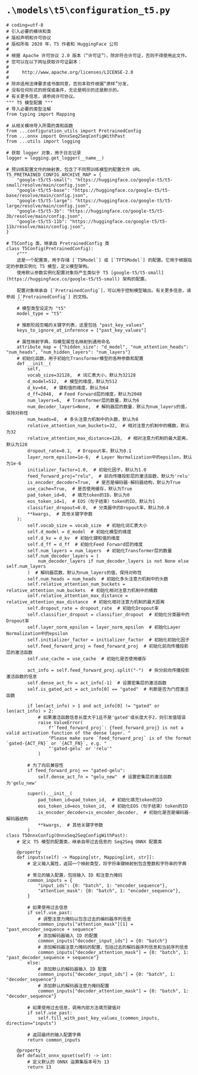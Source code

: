 # `.\models\t5\configuration_t5.py`

```
# coding=utf-8
# 引入必要的模块和类
# 版权声明和许可协议
# 版权所有 2020 年，T5 作者和 HuggingFace 公司
#
# 根据 Apache 许可协议 2.0 版本（“许可证”），除非符合许可证，否则不得使用此文件。
# 您可以在以下网址获取许可证副本：
#
#     http://www.apache.org/licenses/LICENSE-2.0
#
# 除非适用法律要求或书面同意，否则本软件根据“原样”分发，
# 没有任何形式的担保或条件，无论是明示的还是默示的。
# 有关更多信息，请参阅许可协议。
""" T5 模型配置 """
# 导入必要的类型注解
from typing import Mapping

# 从相关模块导入所需的类和函数
from ...configuration_utils import PretrainedConfig
from ...onnx import OnnxSeq2SeqConfigWithPast
from ...utils import logging

# 获取 logger 对象，用于日志记录
logger = logging.get_logger(__name__)

# 预训练配置文件的映射表，包含了不同预训练模型的配置文件 URL
T5_PRETRAINED_CONFIG_ARCHIVE_MAP = {
    "google-t5/t5-small": "https://huggingface.co/google-t5/t5-small/resolve/main/config.json",
    "google-t5/t5-base": "https://huggingface.co/google-t5/t5-base/resolve/main/config.json",
    "google-t5/t5-large": "https://huggingface.co/google-t5/t5-large/resolve/main/config.json",
    "google-t5/t5-3b": "https://huggingface.co/google-t5/t5-3b/resolve/main/config.json",
    "google-t5/t5-11b": "https://huggingface.co/google-t5/t5-11b/resolve/main/config.json",
}

# T5Config 类，继承自 PretrainedConfig 类
class T5Config(PretrainedConfig):
    r"""
    这是一个配置类，用于存储 [`T5Model`] 或 [`TFT5Model`] 的配置。它用于根据指定的参数实例化 T5 模型，定义模型架构。
    使用默认参数实例化配置对象将产生类似于 T5 [google-t5/t5-small](https://huggingface.co/google-t5/t5-small) 架构的配置。

    配置对象继承自 [`PretrainedConfig`]，可以用于控制模型输出。有关更多信息，请参阅 [`PretrainedConfig`] 的文档。
    ```
    # 模型类型设定为 "t5"
    model_type = "t5"
    
    # 推断阶段忽略的关键字列表，这里包括 "past_key_values"
    keys_to_ignore_at_inference = ["past_key_values"]
    
    # 属性映射字典，将模型属性名映射到通用命名
    attribute_map = {"hidden_size": "d_model", "num_attention_heads": "num_heads", "num_hidden_layers": "num_layers"}
    # 初始化函数，用于初始化Transformer模型的各种参数和配置
    def __init__(
        self,
        vocab_size=32128,  # 词汇表大小，默认为32128
        d_model=512,  # 模型的维度，默认为512
        d_kv=64,  # 键和值的维度，默认为64
        d_ff=2048,  # Feed Forward层的维度，默认为2048
        num_layers=6,  # Transformer层的数量，默认为6
        num_decoder_layers=None,  # 解码器层的数量，默认为num_layers的值，保持对称性
        num_heads=8,  # 多头注意力机制中的头数，默认为8
        relative_attention_num_buckets=32,  # 相对注意力机制中的桶数，默认为32
        relative_attention_max_distance=128,  # 相对注意力机制的最大距离，默认为128
        dropout_rate=0.1,  # Dropout率，默认为0.1
        layer_norm_epsilon=1e-6,  # Layer Normalization中的epsilon，默认为1e-6
        initializer_factor=1.0,  # 初始化因子，默认为1.0
        feed_forward_proj="relu",  # 前向传播投影层的激活函数，默认为'relu'
        is_encoder_decoder=True,  # 是否是编码器-解码器结构，默认为True
        use_cache=True,  # 是否使用缓存，默认为True
        pad_token_id=0,  # 填充token的ID，默认为0
        eos_token_id=1,  # EOS（句子结束）token的ID，默认为1
        classifier_dropout=0.0,  # 分类器中的Dropout率，默认为0.0
        **kwargs,  # 其他关键字参数
    ):
        self.vocab_size = vocab_size  # 初始化词汇表大小
        self.d_model = d_model  # 初始化模型的维度
        self.d_kv = d_kv  # 初始化键和值的维度
        self.d_ff = d_ff  # 初始化Feed Forward层的维度
        self.num_layers = num_layers  # 初始化Transformer层的数量
        self.num_decoder_layers = (
            num_decoder_layers if num_decoder_layers is not None else self.num_layers
        )  # 解码器层数，默认为num_layers的值，保持对称性
        self.num_heads = num_heads  # 初始化多头注意力机制中的头数
        self.relative_attention_num_buckets = relative_attention_num_buckets  # 初始化相对注意力机制中的桶数
        self.relative_attention_max_distance = relative_attention_max_distance  # 初始化相对注意力机制的最大距离
        self.dropout_rate = dropout_rate  # 初始化Dropout率
        self.classifier_dropout = classifier_dropout  # 初始化分类器中的Dropout率
        self.layer_norm_epsilon = layer_norm_epsilon  # 初始化Layer Normalization中的epsilon
        self.initializer_factor = initializer_factor  # 初始化初始化因子
        self.feed_forward_proj = feed_forward_proj  # 初始化前向传播投影层的激活函数
        self.use_cache = use_cache  # 初始化是否使用缓存

        act_info = self.feed_forward_proj.split("-")  # 拆分前向传播投影激活函数的信息
        self.dense_act_fn = act_info[-1]  # 设置密集层的激活函数
        self.is_gated_act = act_info[0] == "gated"  # 判断是否为门控激活函数

        if len(act_info) > 1 and act_info[0] != "gated" or len(act_info) > 2:
            # 如果激活函数信息长度大于1且不是'gated'或长度大于2，则引发值错误
            raise ValueError(
                f"`feed_forward_proj`: {feed_forward_proj} is not a valid activation function of the dense layer. "
                "Please make sure `feed_forward_proj` is of the format `gated-{ACT_FN}` or `{ACT_FN}`, e.g. "
                "'gated-gelu' or 'relu'"
            )

        # 为了向后兼容性
        if feed_forward_proj == "gated-gelu":
            self.dense_act_fn = "gelu_new"  # 设置密集层的激活函数为'gelu_new'

        super().__init__(
            pad_token_id=pad_token_id,  # 初始化填充token的ID
            eos_token_id=eos_token_id,  # 初始化EOS（句子结束）token的ID
            is_encoder_decoder=is_encoder_decoder,  # 初始化是否是编码器-解码器结构
            **kwargs,  # 其他关键字参数
        )
class T5OnnxConfig(OnnxSeq2SeqConfigWithPast):
    # 定义 T5 模型的配置类，继承自带过去信息的 Seq2Seq ONNX 配置类

    @property
    def inputs(self) -> Mapping[str, Mapping[int, str]]:
        # 定义输入属性，返回一个映射类型，将字符串键映射到包含整数和字符串的字典

        # 常见的输入配置，包括输入 ID 和注意力掩码
        common_inputs = {
            "input_ids": {0: "batch", 1: "encoder_sequence"},
            "attention_mask": {0: "batch", 1: "encoder_sequence"},
        }

        # 如果使用过去信息
        if self.use_past:
            # 调整注意力掩码以包含过去的编码器序列信息
            common_inputs["attention_mask"][1] = "past_encoder_sequence + sequence"
            # 添加解码器输入 ID 的配置
            common_inputs["decoder_input_ids"] = {0: "batch"}
            # 添加解码器注意力掩码的配置，包括过去的解码器序列信息和当前序列信息
            common_inputs["decoder_attention_mask"] = {0: "batch", 1: "past_decoder_sequence + sequence"}
        else:
            # 添加默认的解码器输入 ID 配置
            common_inputs["decoder_input_ids"] = {0: "batch", 1: "decoder_sequence"}
            # 添加默认的解码器注意力掩码配置
            common_inputs["decoder_attention_mask"] = {0: "batch", 1: "decoder_sequence"}

        # 如果使用过去信息，调用内部方法填充键值对
        if self.use_past:
            self.fill_with_past_key_values_(common_inputs, direction="inputs")

        # 返回最终的输入配置字典
        return common_inputs

    @property
    def default_onnx_opset(self) -> int:
        # 定义默认的 ONNX 运算集版本号为 13
        return 13
```